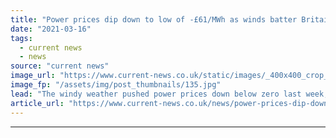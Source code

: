 ```yaml
---
title: "Power prices dip down to low of -£61/MWh as winds batter Britain"
date: "2021-03-16"
tags: 
  - current news
  - news
source: "current news"
image_url: "https://www.current-news.co.uk/static/images/_400x400_crop_center-center/Wind-turbines-pxfuel.jpg"
image_fp: "/assets/img/post_thumbnails/135.jpg"
lead: "The windy weather pushed power prices down below zero last week, hitting a low of -£61/MWh according to EnAppSys."
article_url: "https://www.current-news.co.uk/news/power-prices-dip-down-to-low-of-61-mwh-as-winds-batter-britain?utm_source=rss-feeds&utm_medium=rss&utm_campaign=rss"
---
```


---
